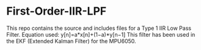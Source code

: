 # First-Order-IIR-LPF
This repo contains the source and includes files for a Type 1 IIR Low Pass Filter. 
Equation used: y[n]=a*x[n]+(1−a)*y[n−1]
This filter has been used in the EKF (Extended Kalman Filter) for the MPU6050.
